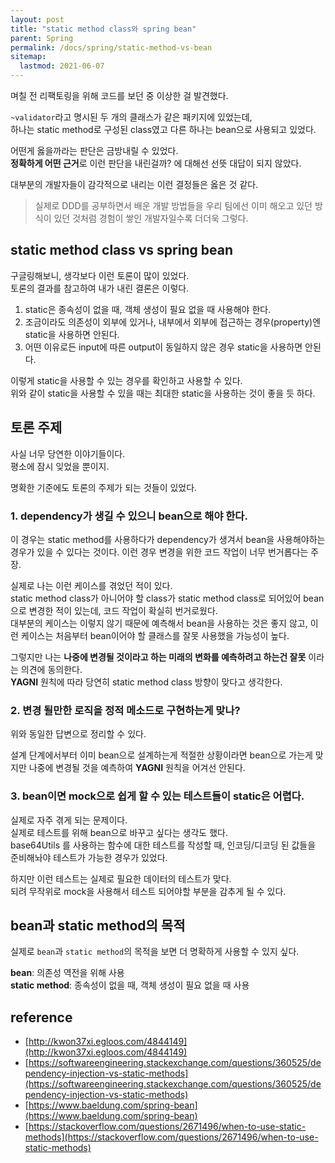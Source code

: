 ```yaml
---
layout: post
title: "static method class와 spring bean"
parent: Spring
permalink: /docs/spring/static-method-vs-bean
sitemap:
  lastmod: 2021-06-07
---
```


며칠 전 리팩토링을 위해 코드를 보던 중 이상한 걸 발견했다.  

`~validator`라고 명시된 두 개의 클래스가 같은 패키지에 있었는데,  
하나는 static method로 구성된 class였고 다른 하나는 bean으로 사용되고 있었다.  

어떤게 옳을까라는 판단은 금방내릴 수 있었다.  
**정확하게 어떤 근거**로 이런 판단을 내린걸까? 에 대해선 선뜻 대답이 되지 않았다.  

대부분의 개발자들이 감각적으로 내리는 이런 결정들은 옳은 것 같다.  

> 실제로 DDD를 공부하면서 배운 개발 방법들을 우리 팀에선 이미 해오고 있던 방식이 있던 것처럼 경험이 쌓인 개발자일수록 더더욱 그렇다.

## static method class vs spring bean

구글링해보니, 생각보다 이런 토론이 많이 있었다.  
토론의 결과를 참고하여 내가 내린 결론은 이렇다.  

1. static은 종속성이 없을 때, 객체 생성이 필요 없을 때 사용해야 한다.
2. 조금이라도 의존성이 외부에 있거나, 내부에서 외부에 접근하는 경우(property)엔 static을 사용하면 안된다.
3. 어떤 이유로든 input에 따른 output이 동일하지 않은 경우 static을 사용하면 안된다.

이렇게 static을 사용할 수 있는 경우를 확인하고 사용할 수 있다.  
위와 같이 static을 사용할 수 있을 때는 최대한 static을 사용하는 것이 좋을 듯 하다.

## 토론 주제

사실 너무 당연한 이야기들이다.  
평소에 잠시 잊었을 뿐이지.  

명확한 기준에도 토론의 주제가 되는 것들이 있었다.  

### 1. dependency가 생길 수 있으니 bean으로 해야 한다.  

이 경우는 static method를 사용하다가 dependency가 생겨서 bean을 사용해야하는 경우가 있을 수 있다는 것이다.
이런 경우 변경을 위한 코드 작업이 너무 번거롭다는 주장.

실제로 나는 이런 케이스를 겪었던 적이 있다.  
static method class가 아니어야 할 class가 static method class로 되어있어 bean으로 변경한 적이 있는데, 코드 작업이 확실히 번거로웠다.  
대부분의 케이스는 이렇지 않기 때문에 예측해서 bean을 사용하는 것은 좋지 않고, 이런 케이스는 처음부터 bean이어야 할 클래스를 잘못 사용했을 가능성이 높다.

그렇지만 나는 **나중에 변경될 것이라고 하는 미래의 변화를 예측하려고 하는건 잘못** 이라는 의견에 동의한다.  
**YAGNI** 원칙에 따라 당연히 static method class 방향이 맞다고 생각한다.

### 2. 변경 될만한 로직을 정적 메소드로 구현하는게 맞나?  

위와 동일한 답변으로 정리할 수 있다.  

설계 단계에서부터 이미 bean으로 설계하는게 적절한 상황이라면 bean으로 가는게 맞지만 나중에 변경될 것을 예측하여 **YAGNI** 원칙을 어겨선 안된다.

### 3. bean이면 mock으로 쉽게 할 수 있는 테스트들이 static은 어렵다.  

실제로 자주 겪게 되는 문제이다.  
실제로 테스트를 위해 bean으로 바꾸고 싶다는 생각도 했다.  
base64Utils 를 사용하는 함수에 대한 테스트를 작성할 때, 인코딩/디코딩 된 값들을 준비해놔야 테스트가 가능한 경우가 있었다.  

하지만 이런 테스트는 실제로 필요한 데이터의 테스트가 맞다.  
되려 무작위로 mock을 사용해서 테스트 되어야할 부분을 감추게 될 수 있다.

## bean과 static method의 목적

실제로 `bean`과 `static method`의 목적을 보면 더 명확하게 사용할 수 있지 싶다.  

**bean**: 의존성 역전을 위해 사용  
**static method**: 종속성이 없을 때, 객체 생성이 필요 없을 때 사용


## reference

- [http://kwon37xi.egloos.com/4844149](http://kwon37xi.egloos.com/4844149)
- [https://softwareengineering.stackexchange.com/questions/360525/dependency-injection-vs-static-methods](https://softwareengineering.stackexchange.com/questions/360525/dependency-injection-vs-static-methods)
- [https://www.baeldung.com/spring-bean](https://www.baeldung.com/spring-bean)
- [https://stackoverflow.com/questions/2671496/when-to-use-static-methods](https://stackoverflow.com/questions/2671496/when-to-use-static-methods)